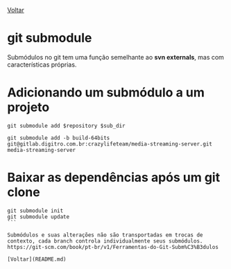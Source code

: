 [Voltar](README.md)

# git submodule

Submódulos no git tem uma função semelhante ao **svn externals**, mas com características próprias.


# Adicionando um submódulo a um projeto

```
git submodule add $repository $sub_dir
````

```
git submodule add -b build-64bits git@gitlab.digitro.com.br:crazylifeteam/media-streaming-server.git media-streaming-server
```

# Baixar as dependências após um git clone

````
git submodule init
git submodule update
```

Submódulos e suas alterações não são transportadas em trocas de contexto, cada branch controla individualmente seus submódulos. https://git-scm.com/book/pt-br/v1/Ferramentas-do-Git-Subm%C3%B3dulos	

[Voltar](README.md)